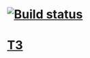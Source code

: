 # [![Build status](https://ci.appveyor.com/api/projects/status/b7jwwtklpbxtkt4v?svg=true)](https://ci.appveyor.com/project/RussianStupidCode/polling-rxjs-frontend)

# [ТЗ](https://github.com/netology-code/ahj-homeworks/tree/simplification/rxjs)

